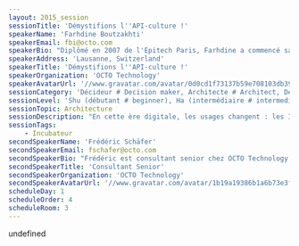 ```yaml
---
layout: 2015_session
sessionTitle: 'Démystifions l''API-culture !'
speakerName: 'Farhdine Boutzakhti'
speakerEmail: fbi@octo.com
speakerBio: "Diplômé en 2007 de l'Epitech Paris, Farhdine a commencé sa carrière en tant que développeur en banque d’investissement. Il a ensuite passé quatre années dans l’industrie avant de rejoindre à Lausanne OCTO Technology en 2013 en tant que consultant.\nFort de ses compétences transverses, Farhdine s’implique dans l’ensemble du cycle de développement logiciel et particulièrement sur les aspects DevOps afin d'améliorer collaboration, automatisation et réduction du time-to-market.\nIl est co-organisateur du meetup \"DevOps Switzerland\"."
speakerAddress: 'Lausanne, Switzerland'
speakerTitle: 'Démystifions l''API-culture !'
speakerOrganization: 'OCTO Technology'
speakerAvatarUrl: '//www.gravatar.com/avatar/0d0cd1f73137b59e708103db3972b9b6?size=200&default=mm'
sessionCategory: 'Décideur # Decision maker, Architecte # Architect, Développeur # Developer'
sessionLevel: 'Shu (débutant # beginner), Ha (intermédiaire # intermediate)'
sessionTopic: Architecture
sessionDescription: "En cette ère digitale, les usages changent : les IHM sont multiples, accessibles n'importe où et n'importe quand; mais surtout de plus en plus éphémères.\nNos systèmes d'informations doivent évoluer afin de gérer cette accélération.\nSi la volonté de rendre le SI modulaire n'est pas nouvelle (architectures orientées services, technologies associées,...), de nouvelles cultures et pratiques (API First, OpenAPI, ...) nous sont insufflées par les géants du Web pour y parvenir.\nLa démarche de rationalisation d'hier se transforme en levier de création de valeur. \nCette session reviendra sur les enjeux business et techniques de la culture API."
sessionTags:
    - Incubateur
secondSpeakerName: 'Frédéric Schäfer'
secondSpeakerEmail: fschafer@octo.com
secondSpeakerBio: "Frédéric est consultant senior chez OCTO Technology depuis 2005. Il intervient sur des missions de cadrage et de conseil mais également sur la mise en oeuvre de solutions techniques.\nLa testabilité est l'une de ses préoccupations et lors de ses différentes activités, il s'attache à ce que cette dimension soit prise en compte par ses clients.\nDepuis plusieurs années, il s'intéresse à la gestion des identités en entreprise et aide ses clients à s'améliorer sur ce sujet."
secondSpeakerTitle: 'Consultant Senior'
secondSpeakerOrganization: 'OCTO Technology'
secondSpeakerAvatarUrl: '//www.gravatar.com/avatar/1b19a19386b1a6b73e3f918a15781e25?size=200&default=mm'
scheduleDay: 1
scheduleOrder: 4
scheduleRoom: 3
---
```


undefined
